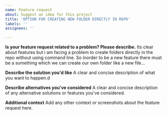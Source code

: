 ```yaml
---
name: Feature request
about: Suggest an idea for this project
title: 'OPTION FOR CREATING NEW FOLDER DIRECTLY IN REPO'
labels: ''
assignees: ''

---
```


**Is your feature request related to a problem? Please describe.**
Its clear about features but i am facing a problem to create folders directly in the repo without using command line. So inorder to be a new feature there 
must be a something which we can create our own folder like a new file...

**Describe the solution you'd like**
A clear and concise description of what you want to happen.d

**Describe alternatives you've considered**
A clear and concise description of any alternative solutions or features you've considered.

**Additional context**
Add any other context or screenshots about the feature request here.
